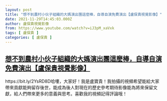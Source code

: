 ```yaml
---
layout: post
title: "想不到農村小伙子組織的大媽演出團這麼棒，自導自演免費演出【盧保貴視覺影像】"
date: 2021-11-29T14:45:03.000Z
author: 盧保貴視覺影像
from: https://www.youtube.com/watch?v=iJ3pM_xaVxk
tags: [ 盧保貴 ]
categories: [ 盧保貴 ]
---
```

<!--1638197103000-->
[想不到農村小伙子組織的大媽演出團這麼棒，自導自演免費演出【盧保貴視覺影像】](https://www.youtube.com/watch?v=iJ3pM_xaVxk)
------

<div>
https://bit.ly/2YsRD8D哈嘍，大家好！我是盧寶貴！我拍攝的視頻希望能給大家帶來貢獻能夠留存後世，能成為後人對現在的歷史參考期待影像能為將來保留文獻，給人們帶來更多的意義與思考。喜歡我的視頻記得評論哦！
</div>
